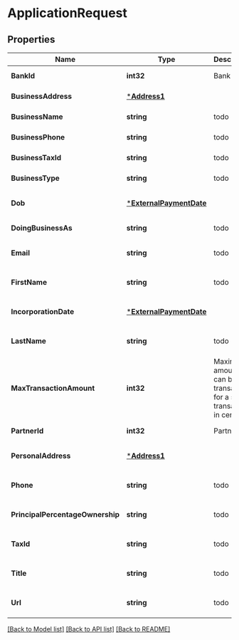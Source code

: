# ApplicationRequest

## Properties
Name | Type | Description | Notes
------------ | ------------- | ------------- | -------------
**BankId** | **int32** | Bank ID | [default to null]
**BusinessAddress** | [***Address1**](address1.md) |  | [default to null]
**BusinessName** | **string** | todo | [default to null]
**BusinessPhone** | **string** | todo | [default to null]
**BusinessTaxId** | **string** | todo | [default to null]
**BusinessType** | **string** | todo | [default to null]
**Dob** | [***ExternalPaymentDate**](external_payment_date.md) |  | [optional] [default to null]
**DoingBusinessAs** | **string** | todo | [default to null]
**Email** | **string** | todo | [optional] [default to null]
**FirstName** | **string** | todo | [optional] [default to null]
**IncorporationDate** | [***ExternalPaymentDate**](external_payment_date.md) |  | [optional] [default to null]
**LastName** | **string** | todo | [optional] [default to null]
**MaxTransactionAmount** | **int32** | Maximum amount that can be transacted for a single transaction in cents | [default to null]
**PartnerId** | **int32** | Partner ID | [default to null]
**PersonalAddress** | [***Address1**](address1.md) |  | [optional] [default to null]
**Phone** | **string** | todo | [optional] [default to null]
**PrincipalPercentageOwnership** | **string** | todo | [optional] [default to null]
**TaxId** | **string** | todo | [optional] [default to null]
**Title** | **string** | todo | [optional] [default to null]
**Url** | **string** | todo | [optional] [default to null]

[[Back to Model list]](../README.md#documentation-for-models) [[Back to API list]](../README.md#documentation-for-api-endpoints) [[Back to README]](../README.md)

